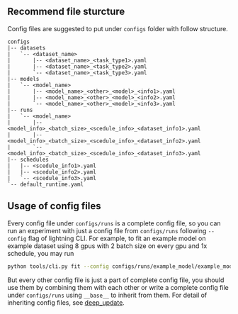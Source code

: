 ## Recommend file sturcture

Config files are suggested to put under `configs` folder with follow structure.

```
configs
|-- datasets
|   `-- <dataset_name>
|       |-- <dataset_name>_<task_type1>.yaml
|       |-- <dataset_name>_<task_type2>.yaml
|       `-- <dataset_name>_<task_type3>.yaml
|-- models
|   `-- <model_name>
|       |-- <model_name>_<other>_<model>_<info1>.yaml
|       |-- <model_name>_<other>_<model>_<info2>.yaml
|       `-- <model_name>_<other>_<model>_<info3>.yaml
|-- runs
|   `-- <model_name>
|       |-- <model_info>_<batch_size>_<scedule_info>_<dataset_info1>.yaml
|       |-- <model_info>_<batch_size>_<scedule_info>_<dataset_info2>.yaml
|       `-- <model_info>_<batch_size>_<scedule_info>_<dataset_info3>.yaml
|-- schedules
|   |-- <scedule_info1>.yaml
|   |-- <scedule_info2>.yaml
|   `-- <scedule_info3>.yaml
`-- default_runtime.yaml
```

## Usage of config files

Every config file under `configs/runs` is a complete config file, so you can run an experiment with just a config file from `configs/runs` following `--config` flag of lightning CLI. For example, to fit an example model on example dataset using 8 gpus with 2 batch size on every gpu and 1x schedule, you may run 

```bash
python tools/cli.py fit --config configs/runs/example_model/example_model_8xb2_1x_example_dataset.yaml
```

But every other config file is just a part of complete config file, you should use them by combining them with each other or write a complete config file under `configs/runs` using `__base__` to inherit from them. For detail of inheriting config files, see [deep_update](deep_update.md).
